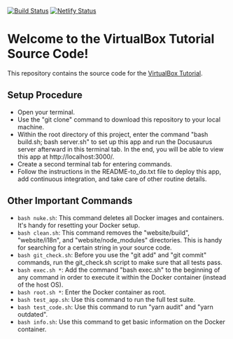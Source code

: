 [![Build Status](https://semaphoreci.com/api/v1/jhsu802701/tutorial-virtualbox-buster-docu/branches/master/badge.svg)](https://semaphoreci.com/jhsu802701/tutorial-virtualbox-buster-docu)
[![Netlify Status](https://api.netlify.com/api/v1/badges/c0fe7826-f81c-4edf-96ca-93230a2ea0ca/deploy-status)](https://app.netlify.com/sites/tutorial-vbox-docu/deploys)

# Welcome to the VirtualBox Tutorial Source Code!

This repository contains the source code for the [VirtualBox Tutorial](https://www.virtualboxtutorial.com/).

## Setup Procedure
* Open your terminal.
* Use the "git clone" command to download this repository to your local machine.
* Within the root directory of this project, enter the command "bash build.sh; bash server.sh" to set up this app and run the Docusaurus server afterward in this terminal tab.  In the end, you will be able to view this app at http://localhost:3000/.
* Create a second terminal tab for entering commands.
* Follow the instructions in the README-to_do.txt file to deploy this app, add continuous integration, and take care of other routine details.

## Other Important Commands
* `bash nuke.sh`: This command deletes all Docker images and containers.  It's handy for resetting your Docker setup.
* `bash clean.sh`: This command removes the "website/build", "website/i18n", and "website/node_modules" directories.  This is handy for searching for a certain string in your source code.
* `bash git_check.sh`: Before you use the "git add" and "git commit" commands, run the git_check.sh script to make sure that all tests pass.
* `bash exec.sh *`: Add the command "bash exec.sh" to the beginning of any command in order to execute it within the Docker container (instead of the host OS).
* `bash root.sh *`: Enter the Docker container as root.
* `bash test_app.sh`: Use this command to run the full test suite.
* `bash test_code.sh`: Use this command to run "yarn audit" and "yarn outdated".
* `bash info.sh`: Use this command to get basic information on the Docker container.
